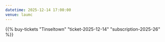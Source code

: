 ```yaml
---
datetime: 2025-12-14 17:00:00
venue: laumc
---
```

{{% buy-tickets "Tinseltown" "ticket-2025-12-14" "subscription-2025-26" %}}
